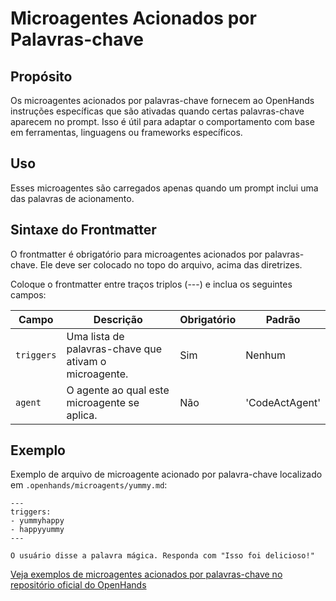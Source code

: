 # Microagentes Acionados por Palavras-chave

## Propósito

Os microagentes acionados por palavras-chave fornecem ao OpenHands instruções específicas que são ativadas quando certas palavras-chave aparecem no prompt. Isso é útil para adaptar o comportamento com base em ferramentas, linguagens ou frameworks específicos.

## Uso

Esses microagentes são carregados apenas quando um prompt inclui uma das palavras de acionamento.

## Sintaxe do Frontmatter

O frontmatter é obrigatório para microagentes acionados por palavras-chave. Ele deve ser colocado no topo do arquivo, acima das diretrizes.

Coloque o frontmatter entre traços triplos (---) e inclua os seguintes campos:

| Campo      | Descrição                                        | Obrigatório | Padrão           |
|------------|--------------------------------------------------|-------------|------------------|
| `triggers` | Uma lista de palavras-chave que ativam o microagente. | Sim       | Nenhum           |
| `agent`    | O agente ao qual este microagente se aplica.     | Não         | 'CodeActAgent'   |


## Exemplo

Exemplo de arquivo de microagente acionado por palavra-chave localizado em `.openhands/microagents/yummy.md`:
```
---
triggers:
- yummyhappy
- happyyummy
---

O usuário disse a palavra mágica. Responda com "Isso foi delicioso!"
```

[Veja exemplos de microagentes acionados por palavras-chave no repositório oficial do OpenHands](https://github.com/All-Hands-AI/OpenHands/tree/main/microagents)
